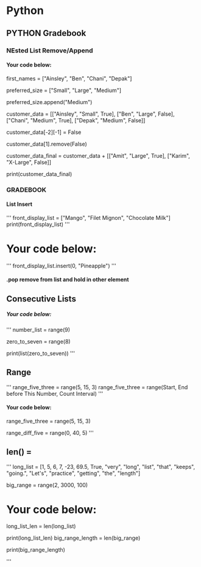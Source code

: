 
# Python
## PYTHON Gradebook 
### NEsted List Remove/Append
#### Your code below:

first_names = ["Ainsley", "Ben", "Chani", "Depak"]

preferred_size = ["Small", "Large", "Medium"]

preferred_size.append("Medium")

customer_data = [["Ainsley",	"Small",	True], ["Ben",	"Large",	False], ["Chani",	"Medium",	True], ["Depak",	"Medium",	False]]

customer_data[-2][-1] = False

customer_data[1].remove(False)

customer_data_final = customer_data + [["Amit", "Large", True], ["Karim", "X-Large", False]]

print(customer_data_final)

### GRADEBOOK

#### List Insert
'''
front_display_list = ["Mango", "Filet Mignon", "Chocolate Milk"]
print(front_display_list)
'''
# Your code below: 
'''
front_display_list.insert(0, "Pineapple")
'''
#### .pop remove from list and hold in other element

## Consecutive Lists
##### Your code below: 
'''
number_list = range(9)

zero_to_seven = range(8)

print(list(zero_to_seven))
'''


## Range 
'''
range_five_three = range(5, 15, 3)
range_five_three = range(Start, End before This Number, Count Interval)
'''
#### Your code below: 

range_five_three = range(5, 15, 3)

range_diff_five = range(0, 40, 5)
'''
## len() = 
'''
long_list = [1, 5, 6, 7, -23, 69.5, True, "very", "long", "list", "that", "keeps", "going.", "Let's", "practice", "getting", "the", "length"]

big_range = range(2, 3000, 100)

# Your code below: 

long_list_len = len(long_list)

print(long_list_len)
big_range_length = len(big_range)

print(big_range_length)


'''